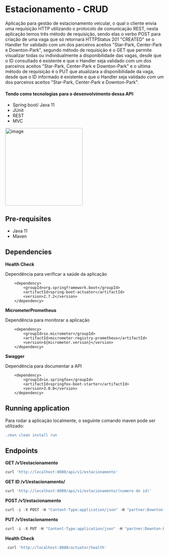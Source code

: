 <h1> Estacionamento - CRUD </h1>

Aplicação para gestão de estacionamento veicular, o qual o cliente envia uma requisição
HTTP utilizando o protocolo de comunicação REST, nesta aplicação temos três método de requisição, sendo elas o verbo POST 
para criação de uma vaga que só retornará HTTPStatus 201 "CREATED" se o Handler for validado com um dos parceiros aceitos "Star-Park, Center-Park
e Downton-Park", segundo método de requisição é o GET que permite visualizar todas ou individualmente a disponibilidade das vagas, desde que o ID
consultado é existente e que o Handler seja validado com um dos parceiros aceitos "Star-Park, Center-Park e Downton-Park" e o ultima método de requisição
é o PUT que atualizara a disponibilidade da vaga, desde que o ID informado é existente e que o Handler seja validado com um dos parceiros aceitos 
"Star-Park, Center-Park e Downton-Park".

<h4>Tendo como tecnologias para o desenvolvimento dessa API:</h4>

- Spring boot/ Java 11
- JUnit
- REST
- MVC


<img width="246" alt="image" src="https://user-images.githubusercontent.com/48165776/215806935-8dfc6847-f6b9-4c95-9618-5d0fe104d364.png">


## Pre-requisites

- Java 11
- Maven 


## Dependencies


**Health Check**

Dependência para verificar a saúde da aplicação

		<dependency>
			<groupId>org.springframework.boot</groupId>
			<artifactId>spring-boot-actuator</artifactId>
			<version>2.7.2</version>
		</dependency>
		
**MicrometerPrometheus**

Dependência para monitorar a aplicação

		<dependency>
			<groupId>io.micrometer</groupId>
			<artifactId>micrometer-registry-prometheus</artifactId>
			<version>${micrometer.version}</version>
		</dependency>

    
**Swagger** 

Dependência para documentar a API

		<dependency>
			<groupId>io.springfox</groupId>
			<artifactId>springfox-boot-starter</artifactId>
			<version>3.0.0</version>
		</dependency>
		
    
## Running application

Para rodar a aplicação localmente, o seguinte comando maven pode ser utilizado:

```gradle
./mvn clean install run
```

## Endpoints


**GET /v1/estacionamento**

```gradle
curl 'http://localhost:8080/api/v1/estacionamento'
```

**GET ID /v1/estacionamento/**

```gradle
curl 'http://localhost:8080/api/v1/estacionamento/(numero do id)'
```

**POST /v1/estacionamento**

```gradle
curl -i -X POST -H "Content-Type:application/json" -H "partner:Downton-Park" -d "{\"disponivel\":\"true\"}" http://localhost:8080/api/v1/estacionamento
```

**PUT /v1/estacionamento**

```gradle
curl -i -X PUT -H "Content-Type:application/json" -H "partner:Downton-Park" -d "{\"disponivel\":\"false\"}" http://localhost:8080/api/v1/estacionamento/(numero do id)
```

**Health Check**

```gradle
 curl 'http://localhost:8080/actuator/health'  
```


